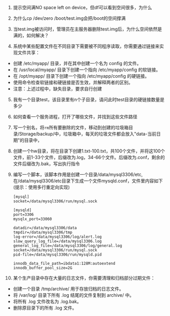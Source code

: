 1. 提示空间满NO space left on device，但df可以看到空间很多，为什么


2. 为什么cp /dev/zero /boot/test.img会把/boot的空间撑满


3. 当test.img被访问时，管理员在主服务器删除test.img后，为什么空间依然是满的，如何解决？


4. 系统中某些配置文件在不同目录下需要被不同程序读取，你需要通过链接来实现文件共享：
- 创建 /etc/myapp/ 目录，并在其中创建一个名为 config 的文件。
- 在 /usr/local/myapp/ 目录下创建一个指向 /etc/myapp/config 的软链接。
- 在 /opt/myapp/ 目录下创建一个指向 /etc/myapp/config 的硬链接。
- 使用命令检查软链接和硬链接是否生效，并解释两者的区别。
- 注意：上述过程中，缺失目录，要求自行创建



5. 我有一个目录test，该目录里有n个子目录，请问此时test目录的硬链接数量是多少


6. 如何查看一个服务进程，打开了哪些文件，并找到这些文件路径


7. 写一个别名，将`rm`所有要删除的文件，移动到创建的垃圾箱目录/Storage/backup/中，垃圾箱中，每天的垃圾文件都会放入"data-当前日期"的目录中，


8. 创建一个hw目录，将在目录下创建1.txt-100.txt，共100个文件，并将这100个文件，前1-33个文件，后缀改为.log，34-66个文件。后缀改为.conf，剩余的文件后缀改为.bak，写出执行指令


9. 编写一个脚本，该脚本作用是创建一个目录/data/mysql3306/etc,在/data/mysql3306/etc目录下生成一个文件mysqld.conf，文件里内容如下(提示：使用多行重定向实现)

    ```
    [mysql]
    socket=/data/mysql3306/run/mysql.sock

    [mysqld]
    port=3306
    mysqlx_port=33060

    datadir=/data/mysql3306/data
    tmpdir=/data/mysql3306/tmp
    log-error=/data/mysql3306/log/alert.log
    slow_query_log_file=/data/mysql3306.log
    general_log_file=/data/mysql3306/log/general.log
    socket=/data/mysql3306/run/mysql.sock
    pid-file=/data/mysql3306/run/mysqld.pid

    innodb_data_file_path=ibdata1:128M:autoextend
    innodb_buffer_pool_size=2G
    ```

10. 某个生产目录中存在大量的日志文件，你需要清理和归档部分过期文件：
- 创建一个目录 /tmp/archive/ 用于存放归档的日志文件。
- 将 /var/log/ 目录下所有 .log 结尾的文件复制到 archive/ 中。
- 将所有 .log 文件改名为 .log.bak。
- 删除原目录下的所有 .log 文件。








